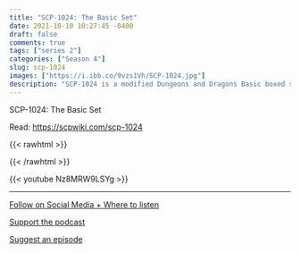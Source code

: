 ```yaml
---
title: "SCP-1024: The Basic Set"
date: 2021-10-10 10:27:45 -0400
draft: false
comments: true
tags: ["series 2"]
categories: ["Season 4"]
slug: scp-1024
images: ["https://i.ibb.co/9vzs1Vh/SCP-1024.jpg"]
description: "SCP-1024 is a modified Dungeons and Dragons Basic boxed set, published ca. 1981, in nearly new condition, consisting of a rulebook, a module (a pre-printed adventure), a catalog, a set of dice, and a crayon."
---
```


SCP-1024: The Basic Set

Read: https://scpwiki.com/scp-1024

{{< rawhtml >}}

{{< /rawhtml >}}

{{< youtube Nz8MRW9LSYg >}}

---

[Follow on Social Media + Where to listen](/links)

[Support the podcast](/support)

[Suggest an episode](/suggest)
